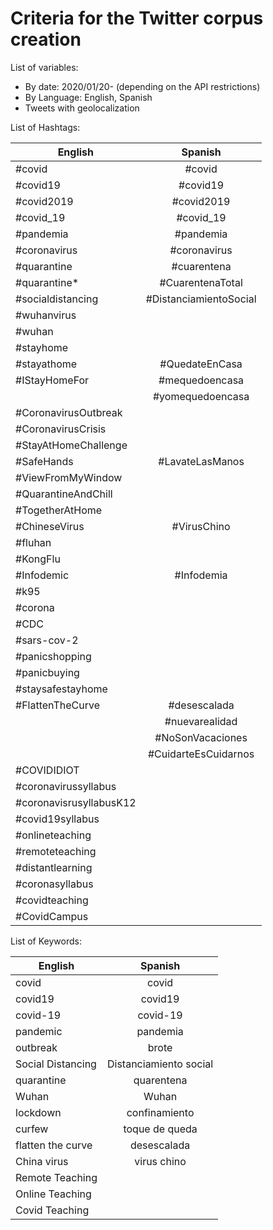 # Criteria for the Twitter corpus creation 

List of variables: 

* By date: 2020/01/20- (depending on the API restrictions)
* By Language: English, Spanish
* Tweets with geolocalization

List of Hashtags: 

| English       | Spanish       | 
| ------------- |:-------------:| 
| #covid        | #covid        | 
| #covid19      | #covid19      |  
| #covid2019    | #covid2019    |
| #covid_19     | #covid_19     |
| #pandemia     | #pandemia     | 
| #coronavirus  | #coronavirus  |
| #quarantine   | #cuarentena   |
| #quarantine*  | #CuarentenaTotal|
| #socialdistancing| #DistanciamientoSocial|
| #wuhanvirus   |               |
| #wuhan        |               |
| #stayhome     |               |
| #stayathome   | #QuedateEnCasa |
| #IStayHomeFor |#mequedoencasa|
|               |#yomequedoencasa|
| #CoronavirusOutbreak |          |
| #CoronavirusCrisis |       |
| #StayAtHomeChallenge |         |
| #SafeHands    | #LavateLasManos |
| #ViewFromMyWindow|             |
| #QuarantineAndChill|           |
| #TogetherAtHome|               |
| #ChineseVirus | #VirusChino   |
| #fluhan       |               |
| #KongFlu      |               |
| #Infodemic    |  #Infodemia   |           
| #k95          | |
| #corona       | |
|#CDC           |
|#sars-cov-2    |
|#panicshopping |                    
|#panicbuying   |
|#staysafestayhome|
| #FlattenTheCurve | #desescalada |
| | #nuevarealidad |
| | #NoSonVacaciones |
| | #CuidarteEsCuidarnos |
|#COVIDIDIOT |  |
|#coronavirussyllabus|
|#coronavisrusyllabusK12|
|#covid19syllabus|
|#onlineteaching|
|#remoteteaching|
|#distantlearning|
|#coronasyllabus|
|#covidteaching| 
|#CovidCampus| 

List of Keywords: 

| English       | Spanish       | 
| ------------- |:-------------:| 
| covid        | covid        | 
| covid19      | covid19      | 
| covid-19      | covid-19    | 
| pandemic      | pandemia   | 
| outbreak      |  brote     | 
| Social Distancing |  Distanciamiento social  | 
| quarantine | quarentena |
| Wuhan | Wuhan  |
| lockdown | confinamiento  |
| curfew| toque de queda |
| flatten the curve | desescalada |
| China virus | virus chino |
| Remote Teaching |  |
| Online Teaching |  |
| Covid Teaching |  |
